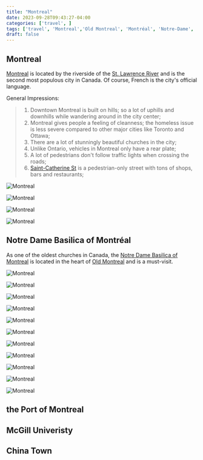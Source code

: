 ```yaml
---
title: "Montreal"  
date: 2023-09-28T09:43:27-04:00  
categories: ['travel', ]        
tags: ['travel', 'Montreal','Old Montreal', 'Montréal', 'Notre-Dame', 'McGill', 'China Town',]  
draft: false
---
```


## Montreal 

[Montreal](https://en.wikipedia.org/wiki/Montreal) is located by the riverside of the [St. Lawrence River](https://en.wikipedia.org/wiki/St._Lawrence_River) and is the second 
most populous city in Canada. Of course,  French is the city's official language. 

General Impressions:
> 1. Downtown Montreal is built on hills; so a lot of uphills and downhills while wandering around in the city center;
> 2. Montreal gives people a feeling of cleanness; the homeless issue is less severe compared to other major cities like Toronto and Ottawa;
> 3. There are a lot of stunningly beautiful churches in the city;
> 4. Unlike Ontario,  vehicles in Montreal only have a rear plate;
> 5. A lot of pedestrians don't follow traffic lights when crossing the roads;
> 6. [Saint-Catherine St](https://www.mtl.org/en/what-to-do/heritage-and-architecture/sainte-catherine-street) is a pedestrian-only street with tons of shops, bars and restaurants; 

![Montreal](/travel/montreal/St_James_United_Church.jpeg "St. James United Church")

![Montreal](/travel/montreal/Old_montreal_1.jpeg "Old Montreal")

![Montreal](/travel/montreal/Old_montreal_2.jpeg "Old Montreal")

![Montreal](/travel/montreal/Old_montreal_3.jpeg "Old Montreal")


## Notre Dame Basilica of Montréal

As one of the oldest churches in Canada,  the [Notre Dame Basilica of Montreal](https://en.wikipedia.org/wiki/Notre-Dame_Basilica_(Montreal)) is located in the heart of 
[Old Montreal](https://en.wikipedia.org/wiki/Old_Montreal) and is a must-visit. 

![Montreal](/travel/montreal/Old_montreal_statue.jpeg "Statue in front of Notre Dame")  

![Montreal](/travel/montreal/Montreal_notredame_1.jpeg "Notre Dame Basilica of Montréal")  

![Montreal](/travel/montreal/Montreal_notredame_2.jpeg "Notre Dame Basilica of Montréal")  

![Montreal](/travel/montreal/Montreal_notredame_3.jpeg "Notre Dame Basilica of Montréal")  

![Montreal](/travel/montreal/Montreal_notredame_4.jpeg "Notre Dame Basilica of Montréal")  

![Montreal](/travel/montreal/Montreal_notredame_5.jpeg "Notre Dame Basilica of Montréal")  

![Montreal](/travel/montreal/Montreal_notredame_6.jpeg "Notre Dame Basilica of Montréal")  

![Montreal](/travel/montreal/Montreal_notredame_7.jpeg "Notre Dame Basilica of Montréal")  

![Montreal](/travel/montreal/Montreal_notredame_8.jpeg "Notre Dame Basilica of Montréal")  

![Montreal](/travel/montreal/Montreal_notredame_9.jpeg "Notre Dame Basilica of Montréal")  

![Montreal](/travel/montreal/Montreal_notredame_10.jpeg "Notre Dame Basilica of Montréal")  


## the Port of Montreal

## McGill Univeristy

## China Town


